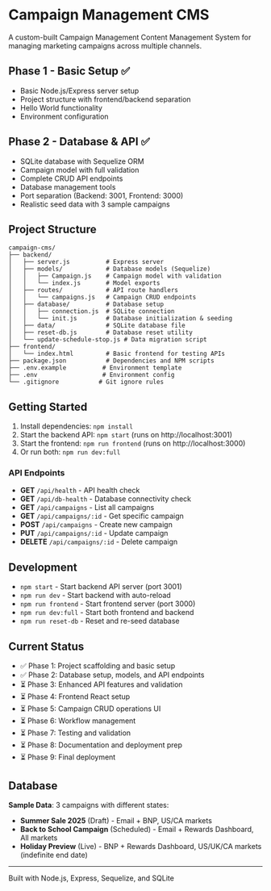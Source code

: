 # Campaign Management CMS

A custom-built Campaign Management Content Management System for managing marketing campaigns across multiple channels.

## Phase 1 - Basic Setup ✅
- Basic Node.js/Express server setup
- Project structure with frontend/backend separation  
- Hello World functionality
- Environment configuration

## Phase 2 - Database & API ✅
- SQLite database with Sequelize ORM
- Campaign model with full validation
- Complete CRUD API endpoints
- Database management tools
- Port separation (Backend: 3001, Frontend: 3000)
- Realistic seed data with 3 sample campaigns

## Project Structure

```
campaign-cms/
├── backend/
│   ├── server.js          # Express server
│   ├── models/            # Database models (Sequelize)
│   │   ├── Campaign.js    # Campaign model with validation
│   │   └── index.js       # Model exports
│   ├── routes/            # API route handlers
│   │   └── campaigns.js   # Campaign CRUD endpoints
│   ├── database/          # Database setup
│   │   ├── connection.js  # SQLite connection
│   │   └── init.js        # Database initialization & seeding
│   ├── data/              # SQLite database file
│   ├── reset-db.js        # Database reset utility
│   └── update-schedule-stop.js # Data migration script
├── frontend/
│   └── index.html         # Basic frontend for testing APIs
├── package.json           # Dependencies and NPM scripts
├── .env.example          # Environment template
├── .env                  # Environment config
└── .gitignore           # Git ignore rules
```

## Getting Started

1. Install dependencies: `npm install`
2. Start the backend API: `npm start` (runs on http://localhost:3001)
3. Start the frontend: `npm run frontend` (runs on http://localhost:3000)
4. Or run both: `npm run dev:full`

### API Endpoints
- **GET** `/api/health` - API health check
- **GET** `/api/db-health` - Database connectivity check  
- **GET** `/api/campaigns` - List all campaigns
- **GET** `/api/campaigns/:id` - Get specific campaign
- **POST** `/api/campaigns` - Create new campaign
- **PUT** `/api/campaigns/:id` - Update campaign
- **DELETE** `/api/campaigns/:id` - Delete campaign

## Development

- `npm start` - Start backend API server (port 3001)
- `npm run dev` - Start backend with auto-reload
- `npm run frontend` - Start frontend server (port 3000)
- `npm run dev:full` - Start both frontend and backend
- `npm run reset-db` - Reset and re-seed database

## Current Status

- ✅ Phase 1: Project scaffolding and basic setup
- ✅ Phase 2: Database setup, models, and API endpoints
- ⏳ Phase 3: Enhanced API features and validation  
- ⏳ Phase 4: Frontend React setup
- ⏳ Phase 5: Campaign CRUD operations UI
- ⏳ Phase 6: Workflow management
- ⏳ Phase 7: Testing and validation
- ⏳ Phase 8: Documentation and deployment prep
- ⏳ Phase 9: Final deployment

## Database

**Sample Data**: 3 campaigns with different states:
- **Summer Sale 2025** (Draft) - Email + BNP, US/CA markets
- **Back to School Campaign** (Scheduled) - Email + Rewards Dashboard, All markets  
- **Holiday Preview** (Live) - BNP + Rewards Dashboard, US/UK/CA markets (indefinite end date)

---

Built with Node.js, Express, Sequelize, and SQLite
